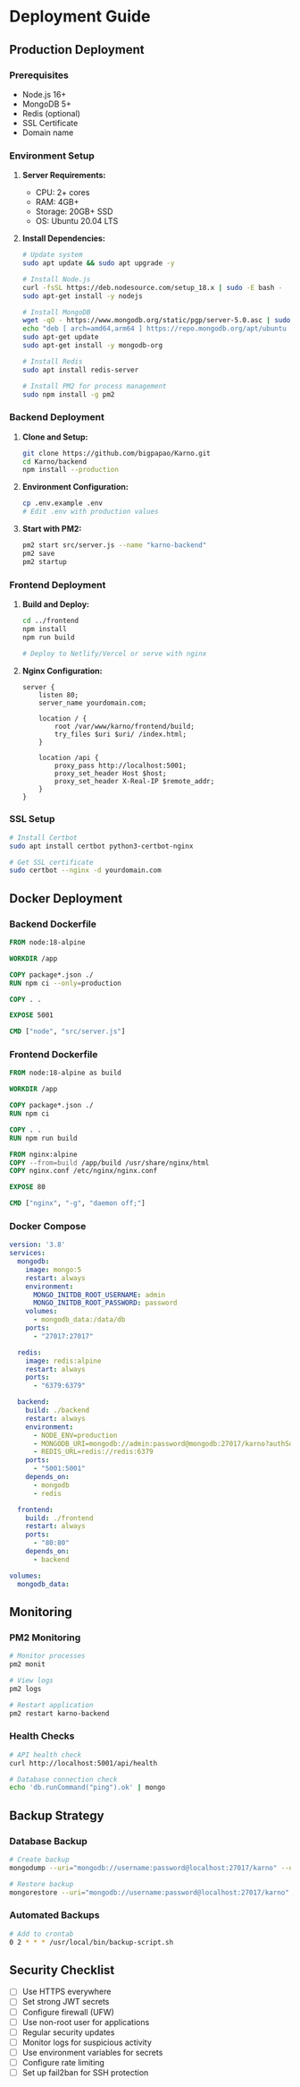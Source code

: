 # Deployment Guide

## Production Deployment

### Prerequisites
- Node.js 16+
- MongoDB 5+
- Redis (optional)
- SSL Certificate
- Domain name

### Environment Setup

1. **Server Requirements:**
   - CPU: 2+ cores
   - RAM: 4GB+ 
   - Storage: 20GB+ SSD
   - OS: Ubuntu 20.04 LTS

2. **Install Dependencies:**
   ```bash
   # Update system
   sudo apt update && sudo apt upgrade -y
   
   # Install Node.js
   curl -fsSL https://deb.nodesource.com/setup_18.x | sudo -E bash -
   sudo apt-get install -y nodejs
   
   # Install MongoDB
   wget -qO - https://www.mongodb.org/static/pgp/server-5.0.asc | sudo apt-key add -
   echo "deb [ arch=amd64,arm64 ] https://repo.mongodb.org/apt/ubuntu focal/mongodb-org/5.0 multiverse" | sudo tee /etc/apt/sources.list.d/mongodb-org-5.0.list
   sudo apt-get update
   sudo apt-get install -y mongodb-org
   
   # Install Redis
   sudo apt install redis-server
   
   # Install PM2 for process management
   sudo npm install -g pm2
   ```

### Backend Deployment

1. **Clone and Setup:**
   ```bash
   git clone https://github.com/bigpapao/Karno.git
   cd Karno/backend
   npm install --production
   ```

2. **Environment Configuration:**
   ```bash
   cp .env.example .env
   # Edit .env with production values
   ```

3. **Start with PM2:**
   ```bash
   pm2 start src/server.js --name "karno-backend"
   pm2 save
   pm2 startup
   ```

### Frontend Deployment

1. **Build and Deploy:**
   ```bash
   cd ../frontend
   npm install
   npm run build
   
   # Deploy to Netlify/Vercel or serve with nginx
   ```

2. **Nginx Configuration:**
   ```nginx
   server {
       listen 80;
       server_name yourdomain.com;
       
       location / {
           root /var/www/karno/frontend/build;
           try_files $uri $uri/ /index.html;
       }
       
       location /api {
           proxy_pass http://localhost:5001;
           proxy_set_header Host $host;
           proxy_set_header X-Real-IP $remote_addr;
       }
   }
   ```

### SSL Setup

```bash
# Install Certbot
sudo apt install certbot python3-certbot-nginx

# Get SSL certificate
sudo certbot --nginx -d yourdomain.com
```

## Docker Deployment

### Backend Dockerfile
```dockerfile
FROM node:18-alpine

WORKDIR /app

COPY package*.json ./
RUN npm ci --only=production

COPY . .

EXPOSE 5001

CMD ["node", "src/server.js"]
```

### Frontend Dockerfile
```dockerfile
FROM node:18-alpine as build

WORKDIR /app

COPY package*.json ./
RUN npm ci

COPY . .
RUN npm run build

FROM nginx:alpine
COPY --from=build /app/build /usr/share/nginx/html
COPY nginx.conf /etc/nginx/nginx.conf

EXPOSE 80

CMD ["nginx", "-g", "daemon off;"]
```

### Docker Compose
```yaml
version: '3.8'
services:
  mongodb:
    image: mongo:5
    restart: always
    environment:
      MONGO_INITDB_ROOT_USERNAME: admin
      MONGO_INITDB_ROOT_PASSWORD: password
    volumes:
      - mongodb_data:/data/db
    ports:
      - "27017:27017"

  redis:
    image: redis:alpine
    restart: always
    ports:
      - "6379:6379"

  backend:
    build: ./backend
    restart: always
    environment:
      - NODE_ENV=production
      - MONGODB_URI=mongodb://admin:password@mongodb:27017/karno?authSource=admin
      - REDIS_URL=redis://redis:6379
    ports:
      - "5001:5001"
    depends_on:
      - mongodb
      - redis

  frontend:
    build: ./frontend
    restart: always
    ports:
      - "80:80"
    depends_on:
      - backend

volumes:
  mongodb_data:
```

## Monitoring

### PM2 Monitoring
```bash
# Monitor processes
pm2 monit

# View logs
pm2 logs

# Restart application
pm2 restart karno-backend
```

### Health Checks
```bash
# API health check
curl http://localhost:5001/api/health

# Database connection check
echo 'db.runCommand("ping").ok' | mongo
```

## Backup Strategy

### Database Backup
```bash
# Create backup
mongodump --uri="mongodb://username:password@localhost:27017/karno" --out=/backup/$(date +%Y%m%d)

# Restore backup
mongorestore --uri="mongodb://username:password@localhost:27017/karno" /backup/20231201/karno
```

### Automated Backups
```bash
# Add to crontab
0 2 * * * /usr/local/bin/backup-script.sh
```

## Security Checklist

- [ ] Use HTTPS everywhere
- [ ] Set strong JWT secrets
- [ ] Configure firewall (UFW)
- [ ] Use non-root user for applications
- [ ] Regular security updates
- [ ] Monitor logs for suspicious activity
- [ ] Use environment variables for secrets
- [ ] Configure rate limiting
- [ ] Set up fail2ban for SSH protection
